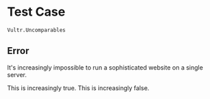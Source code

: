 # Test Case

    Vultr.Uncomparables

## Error

It's increasingly impossible to run a sophisticated website on a single server.

This is increasingly true. This is increasingly false.
